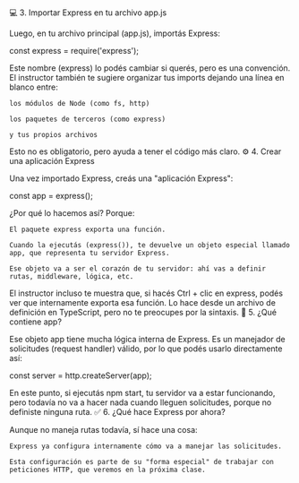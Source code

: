 💻 3. Importar Express en tu archivo app.js

Luego, en tu archivo principal (app.js), importás Express:

const express = require('express');

Este nombre (express) lo podés cambiar si querés, pero es una convención. El instructor también te sugiere organizar tus imports dejando una línea en blanco entre:

    los módulos de Node (como fs, http)

    los paquetes de terceros (como express)

    y tus propios archivos

Esto no es obligatorio, pero ayuda a tener el código más claro.
⚙️ 4. Crear una aplicación Express

Una vez importado Express, creás una "aplicación Express":

const app = express();

¿Por qué lo hacemos así? Porque:

    El paquete express exporta una función.

    Cuando la ejecutás (express()), te devuelve un objeto especial llamado app, que representa tu servidor Express.

    Ese objeto va a ser el corazón de tu servidor: ahí vas a definir rutas, middleware, lógica, etc.

El instructor incluso te muestra que, si hacés Ctrl + clic en express, podés ver que internamente exporta esa función. Lo hace desde un archivo de definición en TypeScript, pero no te preocupes por la sintaxis.
🔄 5. ¿Qué contiene app?

Ese objeto app tiene mucha lógica interna de Express. Es un manejador de solicitudes (request handler) válido, por lo que podés usarlo directamente así:

const server = http.createServer(app);

En este punto, si ejecutás npm start, tu servidor va a estar funcionando, pero todavía no va a hacer nada cuando lleguen solicitudes, porque no definiste ninguna ruta.
✅ 6. ¿Qué hace Express por ahora?

Aunque no maneja rutas todavía, sí hace una cosa:

    Express ya configura internamente cómo va a manejar las solicitudes.

    Esta configuración es parte de su "forma especial" de trabajar con peticiones HTTP, que veremos en la próxima clase.